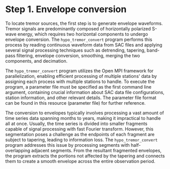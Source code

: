 # Step 1. Envelope conversion

To locate tremor sources, the first step is to generate envelope waveforms. Tremor signals are predominantly composed of horizontally polarized S-wave energy, which requires two horizontal components to undergo envelope conversion. The `hypo_tremor_convert` program performs this process by reading continuous waveform data from SAC files and applying several signal processing techniques such as detrending, tapering, band-pass filtering, envelope conversion, smoothing, merging the two components, and decimation.

The `hypo_tremor_convert` program  utilizes the Open MPI framework for parallelization, enabling efficient processing of multiple stations' data by assigning each process with multiple stations to handle. To execute the program, a parameter file must be specified as the first command line argument, containing crucial information about SAC data file configurations, station information, and other relevant details. The parameter file format can be found in this resource (parameter file) for further reference.

The conversion to envelopes typically involves processing a vast amount of time series data spanning months to years, making it impractical to handle all at once. Usually, the time series is divided into smaller fragments capable of signal processing with fast Fourier transform. However, this segmentation poses a challenge as the endpoints of each fragment are subject to tapering, leading to information loss. The `hypo_tremor_convert` program addresses this issue by processing segments with half-overlapping adjacent segments. From the resultant fragmented envelopes, the program extracts the portions not affected by the tapering and connects them to create a smooth envelope across the entire observation period. 

